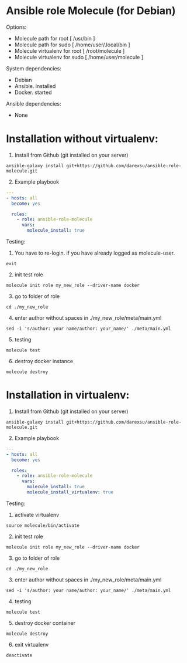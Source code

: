 # Ansible role Molecule (for Debian)
Options:
  - Molecule path for root [ /usr/bin ]
  - Molecule path for sudo [ /home/user/.local/bin ]
  - Molecule virtualenv for root [ /root/molecule ]
  - Molecule virtualenv for sudo [ /home/user/molecule ]

System dependencies:
  - Debian
  - Ansible. installed
  - Docker. started

Ansible dependencies:
  - None
# Installation without virtualenv:
1) Install from Github (git installed on your server)
```
ansible-galaxy install git+https://github.com/darexsu/ansible-role-molecule.git
```
2) Example playbook
```yaml
---
- hosts: all
  become: yes

  roles:
    - role: ansible-role-molecule
      vars:
        molecule_install: true        
```
Testing:
1) You have to re-login. if you have already logged as molecule-user.
```
exit
```
2) init test role
```
molecule init role my_new_role --driver-name docker
```
3) go to folder of role
```
cd ./my_new_role
```
4) enter author without spaces in ./my_new_role/meta/main.yml
```
sed -i 's/author: your name/author: your_name/' ./meta/main.yml
```
5) testing
```
molecule test
```
6) destroy docker instance
```
molecule destroy
```

# Installation in virtualenv:
1) Install from Github (git installed on your server)
```
ansible-galaxy install git+https://github.com/darexsu/ansible-role-molecule.git
```
2) Example playbook
```yaml
---
- hosts: all
  become: yes

  roles:
    - role: ansible-role-molecule
      vars:
        molecule_install: true
        molecule_install_virtualenv: true
```
Testing:
1) activate virtualenv
```
source molecule/bin/activate
```
2) init test role
```
molecule init role my_new_role --driver-name docker
```
3) go to folder of role
```
cd ./my_new_role
```
3) enter author without spaces in ./my_new_role/meta/main.yml
```
sed -i 's/author: your name/author: your_name/' ./meta/main.yml
```
4) testing
```
molecule test
```
5) destroy docker container
```
molecule destroy
```
6) exit virtualenv
```
deactivate
```

